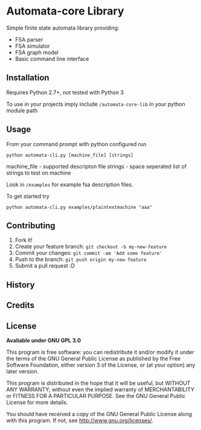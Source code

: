 # Automata-core Library #

Simple finite state automata library providing:

* FSA parser
* FSA simulator
* FSA graph model
* Basic command line interface

## Installation #

Requires Python 2.7+, not tested with Python 3

To use in your projects imply include `/automata-core-lib` in your python module path

## Usage #
	
From your command prompt with python configured run

	python automata-cli.py [machine_file] [strings]


machine_file - supported descripton file
strings - space seperated list of strings to test on machine

Look in `/examples` for example fsa description files.

To get started try

	python automata-cli.py examples/plaintextmachine "aaa"


## Contributing

1. Fork it!
2. Create your feature branch: `git checkout -b my-new-feature`
3. Commit your changes: `git commit -am 'Add some feature'`
4. Push to the branch: `git push origin my-new-feature`
5. Submit a pull request :D

## History



## Credits



## License

**Avaliable under GNU GPL 3.0**

This program is free software: you can redistribute it and/or modify
it under the terms of the GNU General Public License as published by
the Free Software Foundation, either version 3 of the License, or
(at your option) any later version.

This program is distributed in the hope that it will be useful,
but WITHOUT ANY WARRANTY; without even the implied warranty of
MERCHANTABILITY or FITNESS FOR A PARTICULAR PURPOSE.  See the
GNU General Public License for more details.

You should have received a copy of the GNU General Public License
along with this program.  If not, see <http://www.gnu.org/licenses/>.


